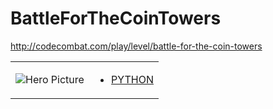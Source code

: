 # BattleForTheCoinTowers 

http://codecombat.com/play/level/battle-for-the-coin-towers
<table>
<tr>
<td>

![Hero Picture](hero.png?raw=true "Hero Picture")

</td>
<td>
<ul>
<li>

[PYTHON](BattleForTheCoinTowers.py)

</li>
</td>
</tr>
<table>